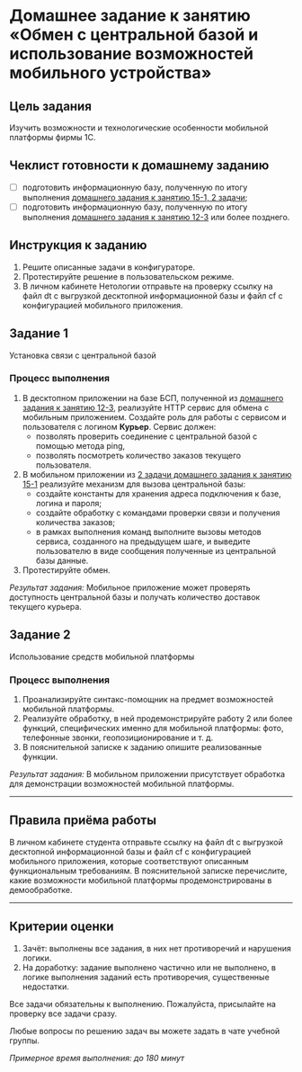 # Домашнее задание к занятию «Обмен с центральной базой и использование возможностей мобильного устройства»

## Цель задания

Изучить возможности и технологические особенности мобильной платформы фирмы 1С.

## Чеклист готовности к домашнему заданию

- [ ] подготовить информационную базу, полученную по итогу выполнения [домашнего задания к занятию 15-1, 2 задачи](homework-15-1.md);
- [ ] подготовить информационную базу, полученную по итогу выполнения [домашнего задания к занятию 12-3](../BSP/homework-12-3.md) или более позднего.

## Инструкция к заданию

1. Решите описанные задачи в конфигураторе.
2. Протестируйте решение в пользовательском режиме.
3. В личном кабинете Нетологии отправьте на проверку ссылку на файл dt с выгрузкой десктопной информационной базы и файл cf с конфигурацией мобильного приложения.

## Задание 1

Установка связи с центральной базой

### Процесс выполнения
1. В десктопном приложении на базе БСП, полученной из [домашнего задания к занятию 12-3](../BSP/homework-12-3.md), реализуйте HTTP сервис для обмена с мобильным приложением. Создайте роль для работы с сервисом и пользователя с логином **Курьер**. Сервис должен:
    - позволять проверить соединение с центральной базой с помощью метода ping,
    - позволять посмотреть количество заказов текущего пользователя.
2. В мобильном приложении из [2 задачи домашнего задания к занятию 15-1](homework-15-1.md) реализуйте механизм для вызова центральной базы:
    - создайте константы для хранения адреса подключения к базе, логина и пароля;
    - создайте обработку с командами проверки связи и получения количества заказов;
    - в рамках выполнения команд выполните вызовы методов сервиса, созданного на предыдущем шаге, и выведите пользователю в виде сообщения полученные из центральной базы данные.
3. Протестируйте обмен.

*Результат задания:* 
Мобильное приложение может проверять доступность центральной базы и получать количество доставок текущего курьера.

## Задание 2

Использование средств мобильной платформы

### Процесс выполнения
1. Проанализируйте синтакс-помощник на предмет возможностей мобильной платформы.
2. Реализуйте обработку, в ней продемонстрируйте работу 2 или более функций, специфических именно для мобильной платформы: фото, телефонные звонки, геопозиционирование и т. д.
3. В пояснительной записке к заданию опишите реализованные функции.
 
*Результат задания:* 
В мобильном приложении присутствует обработка для демонстрации возможностей мобильной платформы.

------

## Правила приёма работы

В личном кабинете студента отправьте ссылку на файл dt с выгрузкой десктопной информационной базы и файл cf с конфигурацией мобильного приложения, которые соответствуют описанным функциональным требованиям. В пояснительной записке перечислите, какие возможности мобильной платформы продемонстрированы в демообработке.

------
## Критерии оценки

1. Зачёт: выполнены все задания, в них нет противоречий и нарушения логики. 
2. На доработку: задание выполнено частично или не выполнено, в логике выполнения заданий есть противоречия, существенные недостатки.

Все задачи обязательны к выполнению. Пожалуйста, присылайте на проверку все задачи сразу.

Любые вопросы по решению задач вы можете задать в чате учебной группы.

*Примерное время выполнения: до 180 минут*
